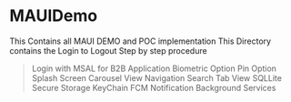 # MAUIDemo
This Contains all MAUI DEMO and POC implementation
This Directory contains the Login to Logout Step by step procedure 
> Login with MSAL for B2B Application
> Biometric Option
> Pin Option
> Splash Screen
> Carousel View
> Navigation Search
> Tab View
> SQLLite
> Secure Storage
> KeyChain
> FCM Notification
> Background Services
> 
